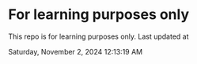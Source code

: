 # For learning purposes only
This repo is for learning purposes only.
Last updated at

Saturday, November 2, 2024 12:13:19 AM

